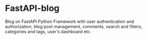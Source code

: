 # FastAPI-blog
Blog on FastAPI Python Framework with user authentication and authorization,
blog post management, comments, search and filters, categories and tags, user's dashboard etc.